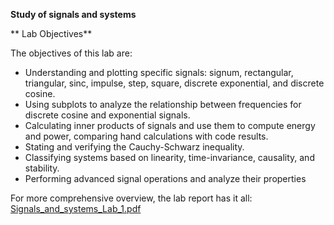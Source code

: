 **Study of signals and systems**

** Lab Objectives**

 The objectives of this lab are:
- Understanding and plotting specific signals: signum, rectangular, triangular,
 sinc, impulse, step, square, discrete exponential, and discrete cosine.
- Using subplots to analyze the relationship between frequencies for discrete cosine and exponential signals.
- Calculating inner products of signals and use them to compute energy
 and power, comparing hand calculations with code results.
- Stating and verifying the Cauchy-Schwarz inequality.
- Classifying systems based on linearity, time-invariance, causality, and stability.
- Performing advanced signal operations and analyze their properties

For more comprehensive overview, the lab report has it all: [Signals_and_systems_Lab_1.pdf](https://github.com/plochoidysis-ojwege/Signals-and-systems-lab/blob/main/Signals%20and%20systems%20lab%201/The%20Lab%20Report/Signals_and_systems_Lab_1.pdf)
